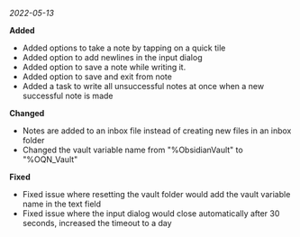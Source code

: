 _2022-05-13_

**Added**

- Added options to take a note by tapping on a quick tile
- Added option to add newlines in the input dialog
- Added option to save a note while writing it.
- Added option to save and exit from note
- Added a task to write all unsuccessful notes at once when a new successful note is made

**Changed**

- Notes are added to an inbox file instead of creating new files in an inbox folder
- Changed the vault variable name from "%ObsidianVault" to "%OQN_Vault"

**Fixed**

- Fixed issue where resetting the vault folder would add the vault variable name in the text field
- Fixed issue where the input dialog would close automatically after 30 seconds, increased the timeout to a day
